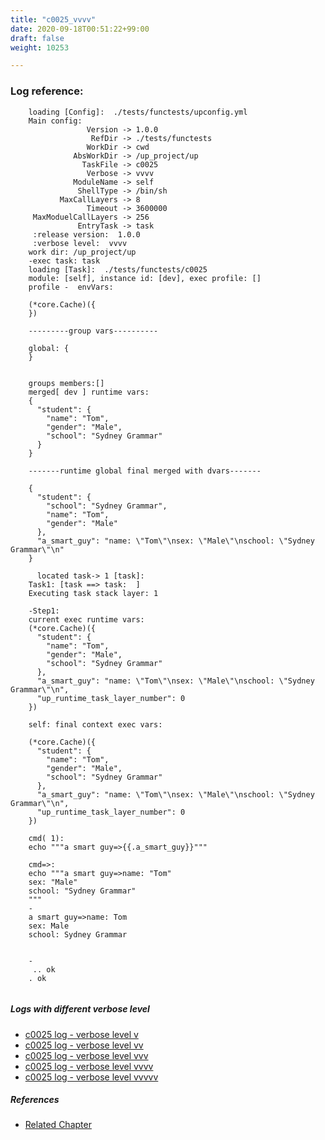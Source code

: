 ```yaml
---
title: "c0025_vvvv"
date: 2020-09-18T00:51:22+99:00
draft: false
weight: 10253

---
```


### Log reference: <no value>

```
    loading [Config]:  ./tests/functests/upconfig.yml
    Main config:
                 Version -> 1.0.0
                  RefDir -> ./tests/functests
                 WorkDir -> cwd
              AbsWorkDir -> /up_project/up
                TaskFile -> c0025
                 Verbose -> vvvv
              ModuleName -> self
               ShellType -> /bin/sh
           MaxCallLayers -> 8
                 Timeout -> 3600000
     MaxModuelCallLayers -> 256
               EntryTask -> task
     :release version:  1.0.0
     :verbose level:  vvvv
    work dir: /up_project/up
    -exec task: task
    loading [Task]:  ./tests/functests/c0025
    module: [self], instance id: [dev], exec profile: []
    profile -  envVars:
    
    (*core.Cache)({
    })
    
    ---------group vars----------
    
    global: {
    }
    
    
    groups members:[]
    merged[ dev ] runtime vars:
    {
      "student": {
        "name": "Tom",
        "gender": "Male",
        "school": "Sydney Grammar"
      }
    }
    
    -------runtime global final merged with dvars-------
    
    {
      "student": {
        "school": "Sydney Grammar",
        "name": "Tom",
        "gender": "Male"
      },
      "a_smart_guy": "name: \"Tom\"\nsex: \"Male\"\nschool: \"Sydney Grammar\"\n"
    }
    
      located task-> 1 [task]: 
    Task1: [task ==> task:  ]
    Executing task stack layer: 1
    
    -Step1:
    current exec runtime vars:
    (*core.Cache)({
      "student": {
        "name": "Tom",
        "gender": "Male",
        "school": "Sydney Grammar"
      },
      "a_smart_guy": "name: \"Tom\"\nsex: \"Male\"\nschool: \"Sydney Grammar\"\n",
      "up_runtime_task_layer_number": 0
    })
    
    self: final context exec vars:
    
    (*core.Cache)({
      "student": {
        "name": "Tom",
        "gender": "Male",
        "school": "Sydney Grammar"
      },
      "a_smart_guy": "name: \"Tom\"\nsex: \"Male\"\nschool: \"Sydney Grammar\"\n",
      "up_runtime_task_layer_number": 0
    })
    
    cmd( 1):
    echo """a smart guy=>{{.a_smart_guy}}"""
    
    cmd=>:
    echo """a smart guy=>name: "Tom"
    sex: "Male"
    school: "Sydney Grammar"
    """
    -
    a smart guy=>name: Tom
    sex: Male
    school: Sydney Grammar
    
    
    -
     .. ok
    . ok
    
```

##### Logs with different verbose level
* [c0025 log - verbose level v](../../logs/c0025_v)
* [c0025 log - verbose level vv](../../logs/c0025_vv)
* [c0025 log - verbose level vvv](../../logs/c0025_vvv)
* [c0025 log - verbose level vvvv](../../logs/c0025_vvvv)
* [c0025 log - verbose level vvvvv](../../logs/c0025_vvvvv)

##### References
* [Related Chapter](../../dvars/c0025)
